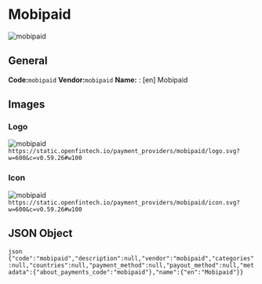 # Mobipaid 
![mobipaid](https://static.openfintech.io/payment_providers/mobipaid/logo.svg?w=600&c=v0.59.26#w100) 
## General 
**Code:**`mobipaid` 
**Vendor:**`mobipaid` 
**Name:** 
:	[en] Mobipaid 
## Images 
### Logo 
![mobipaid](https://static.openfintech.io/payment_providers/mobipaid/logo.svg?w=600&c=v0.59.26#w100) 
``` https://static.openfintech.io/payment_providers/mobipaid/logo.svg?w=600&c=v0.59.26#w100 ``` 
### Icon 
![mobipaid](https://static.openfintech.io/payment_providers/mobipaid/icon.svg?w=600&c=v0.59.26#w100) 
``` https://static.openfintech.io/payment_providers/mobipaid/icon.svg?w=600&c=v0.59.26#w100 ``` 
## JSON Object 
```json {"code":"mobipaid","description":null,"vendor":"mobipaid","categories":null,"countries":null,"payment_method":null,"payout_method":null,"metadata":{"about_payments_code":"mobipaid"},"name":{"en":"Mobipaid"}} ``` 
